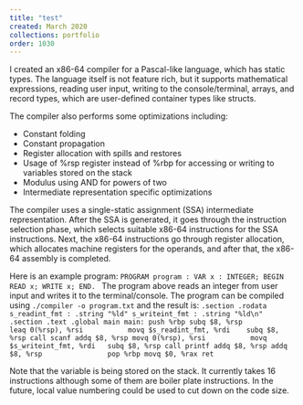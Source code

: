```yaml
---
title: "test"
created: March 2020
collections: portfolio
order: 1030
---
```


I created an x86-64 compiler for a Pascal-like language, which has static types. The language itself is not feature rich, but it supports mathematical expressions, reading user
input, writing to the console/terminal, arrays, and record types, which are user-defined container types like structs. 

The compiler also performs some optimizations including:
- Constant folding
- Constant propagation
- Register allocation with spills and restores
- Usage of %rsp register instead of %rbp for accessing or writing to variables stored on the stack
- Modulus using AND for powers of two
- Intermediate representation specific optimizations

The compiler uses a single-static assignment (SSA) intermediate representation. After the SSA is generated, it goes through the instruction selection phase, which selects 
suitable x86-64 instructions for the SSA instructions. Next, the x86-64 instructions go through register allocation, which allocates machine registers for the operands, and after that,
the x86-64 assembly is completed.

Here is an example program:
`PROGRAM program :
  VAR x : INTEGER;
BEGIN
  READ x;
  WRITE x;
END.
`
The program above reads an integer from user input and writes it to the terminal/console. The program can be compiled using `./compiler -o program.txt` and the result is:
`.section .rodata
 s_readint_fmt : .string "%ld"
 s_writeint_fmt : .string "%ld\n"
 .section .text
 .global main
main:
        push %rbp
        subq $8, %rsp               
        leaq 0(%rsp), %rsi          
        movq $s_readint_fmt, %rdi   
        subq $8, %rsp
        call scanf
        addq $8, %rsp
        movq 0(%rsp), %rsi          
        movq $s_writeint_fmt, %rdi  
        subq $8, %rsp
        call printf
        addq $8, %rsp
        addq $8, %rsp               
        pop %rbp
        movq $0, %rax
        ret`
        
Note that the variable is being stored on the stack. It currently takes 16 instructions although some of them are boiler plate instructions. In the future, local value numbering
could be used to cut down on the code size.
